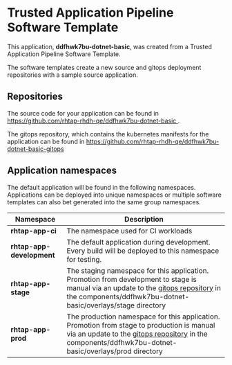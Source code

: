 # Trusted Application Pipeline Software Template

This application, **ddfhwk7bu-dotnet-basic**, was created from a Trusted Application Pipeline Software Template.

The software templates create a new source and gitops deployment repositories with a sample source application. 

## Repositories

The source code for your application can be found in [https://github.com/rhtap-rhdh-qe/ddfhwk7bu-dotnet-basic ](https://github.com/rhtap-rhdh-qe/ddfhwk7bu-dotnet-basic ).
 
The gitops repository, which contains the kubernetes manifests for the application can be found in 
[https://github.com/rhtap-rhdh-qe/ddfhwk7bu-dotnet-basic-gitops ](https://github.com/rhtap-rhdh-qe/ddfhwk7bu-dotnet-basic-gitops ) 

## Application namespaces 

The default application will be found in the following namespaces. Applications can be deployed into unique namespaces or multiple software templates can also bet generated into the same group namespaces.  

|  Namespace   |  Description   |  
| -------- | -------- |
| **rhtap-app-ci** | The namespace used for CI workloads |
| **rhtap-app-development** | The default application during development. Every build will be deployed to this namespace for testing. |
| **rhtap-app-stage** | The staging namespace for this application. Promotion from development to stage is manual via an update to the [gitops repository](https://github.com/rhtap-rhdh-qe/ddfhwk7bu-dotnet-basic-gitops ) in the components/ddfhwk7bu-dotnet-basic/overlays/stage directory |
| **rhtap-app-prod** | The production namespace for this application. Promotion from stage to production is manual via an update to the [gitops repository](https://github.com/rhtap-rhdh-qe/ddfhwk7bu-dotnet-basic-gitops ) in the components/ddfhwk7bu-dotnet-basic/overlays/prod directory |